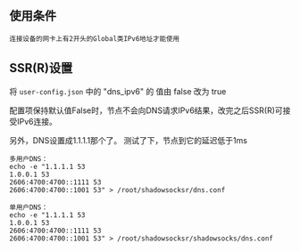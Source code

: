 ## 使用条件
```
连接设备的网卡上有2开头的Global类IPv6地址才能使用
```

## SSR(R)设置
将 `user-config.json` 中的  "dns_ipv6" 的 值由 false 改为 true

配置项保持默认值False时，节点不会向DNS请求IPv6结果，改完之后SSR(R)可接受IPv6连接。


另外，DNS设置成1.1.1.1那个了。
测试了下，节点到它的延迟低于1ms

```
多用户DNS：
echo -e "1.1.1.1 53
1.0.0.1 53
2606:4700:4700::1111 53
2606:4700:4700::1001 53" > /root/shadowsocksr/dns.conf

单用户DNS：
echo -e "1.1.1.1 53
1.0.0.1 53
2606:4700:4700::1111 53
2606:4700:4700::1001 53" > /root/shadowsocksr/shadowsocks/dns.conf
```